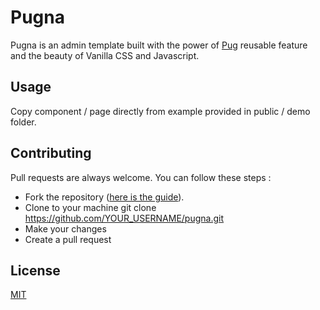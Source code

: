 # Pugna

Pugna is an admin template built with the power of [Pug](https://pugjs.org) reusable feature and the beauty of Vanilla CSS and Javascript.

## Usage

Copy component / page directly from example provided in public / demo folder.

## Contributing
Pull requests are always welcome. You can follow these steps :
- Fork the repository ([here is the guide](https://help.github.com/articles/fork-a-repo/)).
- Clone to your machine git clone https://github.com/YOUR_USERNAME/pugna.git
- Make your changes
- Create a pull request

## License
[MIT](https://choosealicense.com/licenses/mit/)
